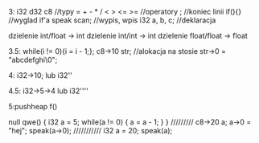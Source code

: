 3: i32 d32 c8				//typy
= + - * / < > <= >= 			//operatory
;					//koniec linii
if(){}					//wyglad if'a
speak scan;				//wypis, wpis
i32 a, b, c;				//deklaracja

dzielenie int/float	-> int
dzielenie int/int	-> int
dzielenie float/float	-> float

3.5: while(i != 0){i = i - 1;};
c8->10 str;				//alokacja na stosie
str->0 = "abcdefghi\0";

4: i32->10; lub i32''

4.5: i32->5->4 lub i32''''

5:pushheap f()

null qwe()
{
	i32 a = 5;
	while(a != 0)
	{
		a = a - 1;
	}
}
/////////
c8->20 a;
a->0 = "hej";
speak(a->0);
///////////
i32 a = 20;
speak(a);
